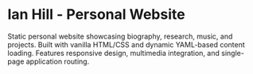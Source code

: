 # Ian Hill - Personal Website

Static personal website showcasing biography, research, music, and projects. Built with vanilla HTML/CSS and dynamic YAML-based content loading. Features responsive design, multimedia integration, and single-page application routing.
